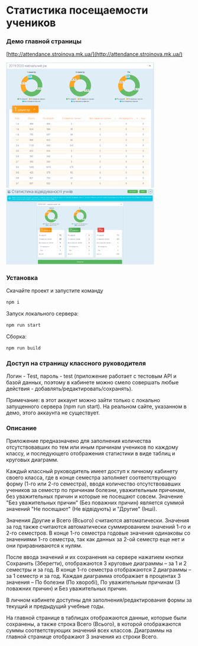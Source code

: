 # Статистика посещаемости учеников

### Демо главной страницы
[http://attendance.stroinova.mk.ua/](http://attendance.stroinova.mk.ua/)
<p>
  <img src="src/assets/img/adminpage.png" width="400" alt="Admin page">
  <img src="src/assets/img/classpage.png" width="400" alt="Class page">
</p>

### Установка
Скачайте проект и запустите команду
```sh
npm i
```

Запуск локального сервера:
```sh
npm run start
```

Сборка:
```sh
npm run build
```

### Доступ на страницу классного руководителя
Логин - Test, пароль - test (приложение работает с тестовым API и базой данных, поэтому в кабинете можно смело совершать любые действия - добавлять/редактировать/сохранять).

Примечание: в этот аккаунт можно зайти только с локально запущенного сервера (npm run start). На реальном сайте, указанном в демо, этого аккаунта не существует.

### Описание

Приложение предназначено для заполнения количества отсутствовавших по тем или иным причинам учеников по каждому классу, и последующего отображения статистики в виде таблиц и круговых диаграмм.

Каждый классный руководитель имеет доступ к личному кабинету своего класса, где в конце семестра заполняет соответствующую форму (1-го или 2-го семестра), вводя количество отсутствовавших учеников за семестр по причинам болезни, уважительным причинам, без уважительных причин и которые не посещают совсем. 
Значение "Без уважительных причин" (Без поважних причин) является суммой значений "Не посещают" (Не відвідують) и "Другие" (Інші).

Значения Другие и Всего (Всього) считаются автоматически.
Значения за год также считаются автоматически суммированием значений 1-го и 2-го семестров. В конце 1-го семестра годовые значения одинаковы со значениями 1-го семестра, так как данных за 2-ой семестр еще нет и они приравниваются к нулям.

После ввода значений и их сохранения на сервере нажатием кнопки Сохранить (Зберегти), отображаются 3 круговые диаграммы – за 1 и 2 семестры и за год. В конце 1-го семестра отображаются 2 диаграммы – за 1 семестр и за год. Каждая диаграмма отображает в процентах 3 значения – По болезни (По хворобі), По уважительным причинам (З поважних причин) и Без уважительных причин.

В личном кабинете доступны для заполнения/редактирования формы за текущий и предыдущий учебные годы.

На главной странице в таблицах отображаются данные, которые были сохранены, а также строка Всего (Всього), в которой отображаются суммы соответствующих значений всех классов. Диаграммы на главной странице отображают 3 значения из строки Всего.
